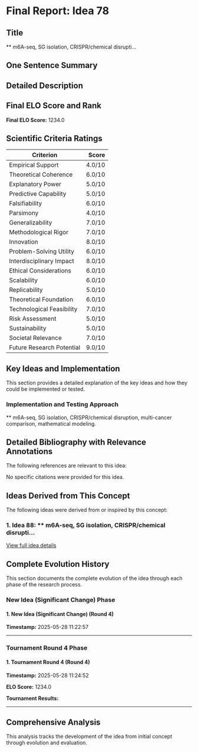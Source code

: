 # Final Report: Idea 78

## Title

** m6A-seq, SG isolation, CRISPR/chemical disrupti...

## One Sentence Summary



## Detailed Description




## Final ELO Score and Rank

**Final ELO Score:** 1234.0

## Scientific Criteria Ratings

| Criterion | Score |
|---|---:|
| Empirical Support | 4.0/10 |
| Theoretical Coherence | 6.0/10 |
| Explanatory Power | 5.0/10 |
| Predictive Capability | 5.0/10 |
| Falsifiability | 6.0/10 |
| Parsimony | 4.0/10 |
| Generalizability | 7.0/10 |
| Methodological Rigor | 7.0/10 |
| Innovation | 8.0/10 |
| Problem-Solving Utility | 6.0/10 |
| Interdisciplinary Impact | 8.0/10 |
| Ethical Considerations | 6.0/10 |
| Scalability | 6.0/10 |
| Replicability | 5.0/10 |
| Theoretical Foundation | 6.0/10 |
| Technological Feasibility | 7.0/10 |
| Risk Assessment | 5.0/10 |
| Sustainability | 5.0/10 |
| Societal Relevance | 7.0/10 |
| Future Research Potential | 9.0/10 |

## Key Ideas and Implementation

This section provides a detailed explanation of the key ideas and how they could be implemented or tested.

### Implementation and Testing Approach

** m6A-seq, SG isolation, CRISPR/chemical disruption, multi-cancer comparison, mathematical modeling.


## Detailed Bibliography with Relevance Annotations

The following references are relevant to this idea:

No specific citations were provided for this idea.


## Ideas Derived from This Concept

The following ideas were derived from or inspired by this concept:

### 1. Idea 88: ** m6A-seq, SG isolation, CRISPR/chemical disrupti...



[View full idea details](idea_88_final.md)

## Complete Evolution History

This section documents the complete evolution of the idea through each phase of the research process.

### New Idea (Significant Change) Phase

#### 1. New Idea (Significant Change) (Round 4)
**Timestamp:** 2025-05-28 11:22:57



---

### Tournament Round 4 Phase

#### 1. Tournament Round 4 (Round 4)
**Timestamp:** 2025-05-28 11:24:52

**ELO Score:** 1234.0

**Tournament Results:**



---

## Comprehensive Analysis

This analysis tracks the development of the idea from initial concept through evolution and evaluation.

